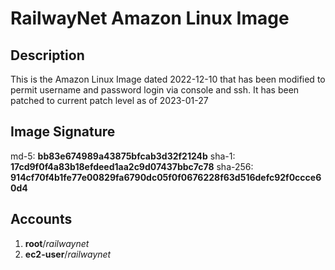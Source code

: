 # RailwayNet Amazon Linux Image 
## Description
This is the Amazon Linux Image dated 2022-12-10 that has been modified to permit username and password login via console and ssh.  It has been patched to current patch level as of 2023-01-27

## Image Signature
md-5: **bb83e674989a43875bfcab3d32f2124b**
sha-1: **17cd9f0f4a83b18efdeed1aa2c9d07437bbc7c78**
sha-256: **914cf70f4b1fe77e00829fa6790dc05f0f0676228f63d516defc92f0ccce60d4**


## Accounts
1. **root**/_railwaynet_
2. **ec2-user**/_railwaynet_